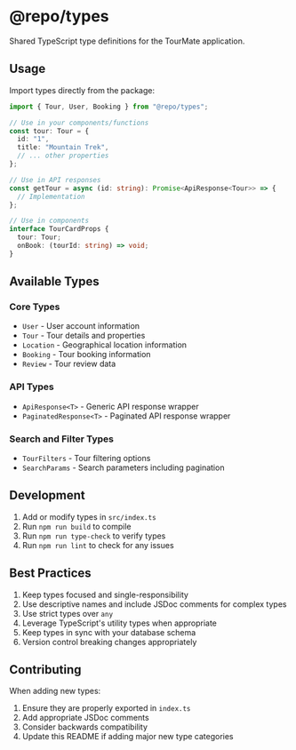 # @repo/types

Shared TypeScript type definitions for the TourMate application.

## Usage

Import types directly from the package:

```typescript
import { Tour, User, Booking } from "@repo/types";

// Use in your components/functions
const tour: Tour = {
  id: "1",
  title: "Mountain Trek",
  // ... other properties
};

// Use in API responses
const getTour = async (id: string): Promise<ApiResponse<Tour>> => {
  // Implementation
};

// Use in components
interface TourCardProps {
  tour: Tour;
  onBook: (tourId: string) => void;
}
```

## Available Types

### Core Types

- `User` - User account information
- `Tour` - Tour details and properties
- `Location` - Geographical location information
- `Booking` - Tour booking information
- `Review` - Tour review data

### API Types

- `ApiResponse<T>` - Generic API response wrapper
- `PaginatedResponse<T>` - Paginated API response wrapper

### Search and Filter Types

- `TourFilters` - Tour filtering options
- `SearchParams` - Search parameters including pagination

## Development

1. Add or modify types in `src/index.ts`
2. Run `npm run build` to compile
3. Run `npm run type-check` to verify types
4. Run `npm run lint` to check for any issues

## Best Practices

1. Keep types focused and single-responsibility
2. Use descriptive names and include JSDoc comments for complex types
3. Use strict types over `any`
4. Leverage TypeScript's utility types when appropriate
5. Keep types in sync with your database schema
6. Version control breaking changes appropriately

## Contributing

When adding new types:

1. Ensure they are properly exported in `index.ts`
2. Add appropriate JSDoc comments
3. Consider backwards compatibility
4. Update this README if adding major new type categories
